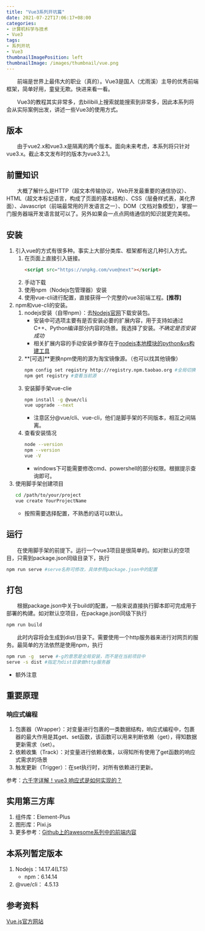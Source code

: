 ```yaml
---
title: "Vue3系列开坑篇"
date: 2021-07-22T17:06:17+08:00
categories:
- 计算机科学与技术
- Vue3
tags:
- 系列开坑
- Vue3
thumbnailImagePosition: left
thumbnailImage: /images/thumbnail/vue.png
---
```

&emsp;&emsp;前端是世界上最伟大的职业（真的）。Vue3是国人（尤雨溪）主导的优秀前端框架，简单好用，童叟无欺。快进来看一看。
<!--more-->
&emsp;&emsp;Vue3的教程其实非常多，去bilibili上搜索就能搜索到非常多，因此本系列将会从实际案例出发，讲述一些Vue3的使用方式。

## 版本
&emsp;&emsp;由于vue2.x和vue3.x是隔离的两个版本。面向未来考虑，本系列将只针对vue3.x。截止本文发布时的版本为vue3.2.1。
## 前置知识
&emsp;&emsp;大概了解什么是HTTP（超文本传输协议，Web开发最重要的通信协议）、HTML（超文本标记语言，构成了页面的基本结构）、CSS（层叠样式表，美化界面）、Javascript（前端最常用的开发语言之一）、DOM（文档对象模型），掌握一门服务器端开发语言就可以了。另外如果会一点点网络通信的知识就更完美啦。
## 安装
1. 引入vue的方式有很多种。事实上大部分类库、框架都有这几种引入方式。
    1. 在页面上直接引入链接。
        ```html
        <script src="https://unpkg.com/vue@next"></script>
        ```
    2. 手动下载
    3. 使用npm（Nodejs包管理器）安装
    4. 使用vue-cli进行配置，直接获得一个完整的vue3前端工程。**[推荐]**
2. npm和vue-cli的安装。
    1. nodejs安装（自带npm）：去[Nodejs官网](https://nodejs.org/zh-cn/)下载安装包。
        - 安装中可选项主要有是否安装必要的扩展内容，用于支持如通过C++、Python编译部分内容的场景。我选择了安装。*不确定是否安装成功*
        - 相关扩展内容的手动安装步骤存在于[nodejs本地模块的python&vs构建工具](https://github.com/nodejs/node-gyp#on-windows)
    2. **[可选]**更换npm使用的源为淘宝镜像源。（也可以找其他镜像）
        ```bash
        npm config set registry http://registry.npm.taobao.org #全局切换
        npm get registry #查看当前源
        ```
    3. 安装脚手架vue-clie
        ```bash
        npm install -g @vue/cli
        vue upgrade --next
        ```
        - 注意区分@vue/cli、vue-cli，他们是脚手架的不同版本，相互之间隔离。
    4. 查看安装情况
        ```bash
        node --version
        npm --version
        vue -V
        ```
        - windows下可能需要修改cmd、powershell的部分权限。根据提示查询即可。
3. 使用脚手架创建项目
    ```bash
    cd /path/to/your/project
    vue create YourProjectName
    ```
    - 按照需要选择配置，不熟悉的话可以默认。
## 运行
&emsp;&emsp;在使用脚手架的前提下。运行一个vue3项目是很简单的。如对默认的空项目，只需到package.json同级目录下，执行
```bash
npm run serve #serve名称可修改，具体参照package.json中的配置
```
## 打包
&emsp;&emsp;根据package.json中关于build的配置，一般来说直接执行脚本即可完成用于部署的构建。如对默认空项目，在package.json同级下执行
```bash
npm run build
```
&emsp;&emsp;此时内容将会生成到dist/目录下。需要使用一个http服务器来进行对网页的服务。最简单的方法依然是使用npm，执行
```bash
npm run -g  serve #-g的意思是全局安装，而不是在当前项目中
serve -s dist #指定为dist目录做http服务器
```
- 额外注意
## 重要原理
### 响应式编程
1. 包裹器（Wrapper）：对变量进行包裹的一类数据结构，响应式编程中，包裹器的最大作用是其get、set函数，该函数可以用来判断依赖（get），得知数据更新需求（set）。
2. 依赖收集（Track）：对变量进行依赖收集，以得知所有使用了get函数的响应式需求的场景
3. 触发更新（Trigger）：在set执行时，对所有依赖进行更新。

参考：[六千字详解！vue3 响应式是如何实现的？](https://juejin.cn/post/7048970987500470279)

## 实用第三方库
1. 组件库：Element-Plus
2. 图形库：Pixi.js
3. 更多参考：[Github上的awesome系列中的前端内容](https://github.com/dypsilon/frontend-dev-bookmarks)
## 本系列暂定版本
1. Nodejs：14.17.4(LTS)
    - npm：6.14.14
2. @vue/cli： 4.5.13
## 参考资料
[Vue.js官方网站](https://v3.cn.vuejs.org)
